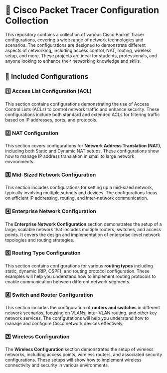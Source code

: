 # 🚀 Cisco Packet Tracer Configuration Collection

This repository contains a collection of various Cisco Packet Tracer configurations, covering a wide range of network technologies and scenarios. The configurations are designed to demonstrate different aspects of networking, including access control, NAT, routing, wireless setup, and more. These projects are ideal for students, professionals, and anyone looking to enhance their networking knowledge and skills.

## 📂 Included Configurations

### 1️⃣ **Access List Configuration (ACL)**
This section contains configurations demonstrating the use of Access Control Lists (ACLs) to control network traffic and enhance security. These configurations include both standard and extended ACLs for filtering traffic based on IP addresses, ports, and protocols.

### 2️⃣ **NAT Configuration**
This section covers configurations for **Network Address Translation (NAT)**, including both Static and Dynamic NAT setups. These configurations show how to manage IP address translation in small to large network environments.

### 3️⃣ **Mid-Sized Network Configuration**
This section includes configurations for setting up a mid-sized network, typically involving multiple subnets and devices. The configurations focus on efficient IP addressing, routing, and inter-network communication.

### 4️⃣ **Enterprise Network Configuration**
The **Enterprise Network Configuration** section demonstrates the setup of a large, scalable network that includes multiple routers, switches, and access points. It covers the design and implementation of enterprise-level network topologies and routing strategies.

### 5️⃣ **Routing Type Configuration**
This section contains configurations for various **routing types** including static, dynamic (RIP, OSPF), and routing protocol configuration. These examples will help you understand how to implement routing protocols to enable communication between different network segments.

### 6️⃣ **Switch and Router Configuration**
This section includes the configuration of **routers and switches** in different network scenarios, focusing on VLANs, inter-VLAN routing, and other key network services. The configurations will help you understand how to manage and configure Cisco network devices effectively.

### 7️⃣ **Wireless Configuration**
The **Wireless Configuration** section demonstrates the setup of wireless networks, including access points, wireless routers, and associated security configurations. These setups will show how to implement wireless connectivity and security in various environments.





